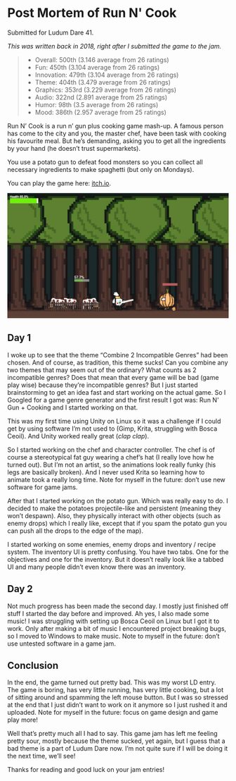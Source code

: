 # Post Mortem of Run N' Cook

Submitted for Ludum Dare 41.

*This was written back in 2018, right after I submitted the game to the jam.*

> * Overall: 500th (3.146 average from 26 ratings)
> * Fun: 450th (3.104 average from 26 ratings)
> * Innovation: 479th (3.104 average from 26 ratings)
> * Theme: 404th (3.479 average from 26 ratings)
> * Graphics: 353rd (3.229 average from 26 ratings)
> * Audio: 322nd (2.891 average from 25 ratings)
> * Humor: 98th (3.5 average from 26 ratings)
> * Mood: 386th (2.957 average from 25 ratings)

Run N’ Cook is a run n’ gun plus cooking game mash-up. A famous person has come to the city and you, the master chef, have been task with cooking his favourite meal. But he’s demanding, asking you to get all the ingredients by your hand (he doesn’t trust supermarkets).

You use a potato gun to defeat food monsters so you can collect all necessary ingredients to make spaghetti (but only on Mondays).

You can play the game here: [itch.io](https://codemyst.itch.io/run-n-cook).

![game screenshot](/static/images/runncook/game.png)

## Day 1

I woke up to see that the theme “Combine 2 Incompatible Genres” had been chosen. And of course, as tradition, this theme sucks! Can you combine any two themes that may seem out of the ordinary? What counts as 2 incompatible genres? Does that mean that every game will be bad (game play wise) because they’re incompatible genres? But I just started brainstorming to get an idea fast and start working on the actual game. So I Googled for a game genre generator and the first result I got was: Run N' Gun + Cooking and I started working on that.

This was my first time using Unity on Linux so it was a challenge if I could get by using software I’m not used to (Gimp, Krita, struggling with Bosca Ceoil). And Unity worked really great (*clap clap*).

So I started working on the chef and character controller. The chef is of course a stereotypical fat guy wearing a chef’s hat (I really love how he turned out). But I’m not an artist, so the animations look really funky (his legs are basically broken). And I never used Krita so learning how to animate took a really long time. Note for myself in the future: don’t use new software for game jams.

After that I started working on the potato gun. Which was really easy to do. I decided to make the potatoes projectile-like and persistent (meaning they won’t despawn). Also, they physically interact with other objects (such as enemy drops) which I really like, except that if you spam the potato gun you can push all the drops to the edge of the map).

I started working on some enemies, enemy drops and inventory / recipe system. The inventory UI is pretty confusing. You have two tabs. One for the objectives and one for the inventory. But it doesn’t really look like a tabbed UI and many people didn’t even know there was an inventory.

## Day 2

Not much progress has been made the second day. I mostly just finished off stuff I started the day before and improved. Ah yes, I also made some music! I was struggling with setting up Bosca Ceoil on Linux but I got it to work. Only after making a bit of music I encountered project breaking bugs, so I moved to Windows to make music. Note to myself in the future: don’t use untested software in a game jam.

## Conclusion

In the end, the game turned out pretty bad. This was my worst LD entry. The game is boring, has very little running, has very little cooking, but a lot of sitting around and spamming the left mouse button. But I was so stressed at the end that I just didn’t want to work on it anymore so I just rushed it and uploaded. Note for myself in the future: focus on game design and game play more!

Well that’s pretty much all I had to say. This game jam has left me feeling pretty sour, mostly because the theme sucked, yet again, but I guess that a bad theme is a part of Ludum Dare now. I’m not quite sure if I will be doing it the next time, we’ll see!

Thanks for reading and good luck on your jam entries!

